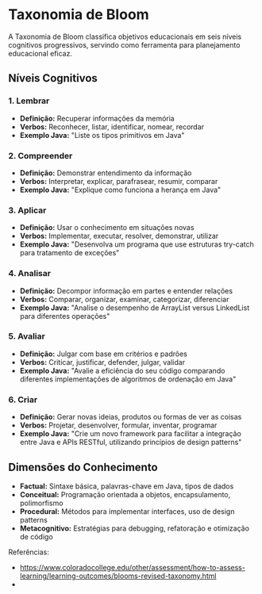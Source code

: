 # Taxonomia de Bloom

A Taxonomia de Bloom classifica objetivos educacionais em seis níveis cognitivos progressivos, servindo como ferramenta para planejamento educacional eficaz.

## Níveis Cognitivos


### 1. Lembrar

- **Definição:** Recuperar informações da memória
- **Verbos:** Reconhecer, listar, identificar, nomear, recordar
- **Exemplo Java:** "Liste os tipos primitivos em Java"

### 2. Compreender

- **Definição:** Demonstrar entendimento da informação
- **Verbos:** Interpretar, explicar, parafrasear, resumir, comparar
- **Exemplo Java:** "Explique como funciona a herança em Java"

### 3. Aplicar

- **Definição:** Usar o conhecimento em situações novas
- **Verbos:** Implementar, executar, resolver, demonstrar, utilizar
- **Exemplo Java:** "Desenvolva um programa que use estruturas try-catch para tratamento de exceções"

### 4. Analisar

- **Definição:** Decompor informação em partes e entender relações
- **Verbos:** Comparar, organizar, examinar, categorizar, diferenciar
- **Exemplo Java:** "Analise o desempenho de ArrayList versus LinkedList para diferentes operações"

### 5. Avaliar

- **Definição:** Julgar com base em critérios e padrões
- **Verbos:** Criticar, justificar, defender, julgar, validar
- **Exemplo Java:** "Avalie a eficiência do seu código comparando diferentes implementações de algoritmos de ordenação em Java"

### 6. Criar

- **Definição:** Gerar novas ideias, produtos ou formas de ver as coisas
- **Verbos:** Projetar, desenvolver, formular, inventar, programar
- **Exemplo Java:** "Crie um novo framework para facilitar a integração entre Java e APIs RESTful, utilizando princípios de design patterns"

## Dimensões do Conhecimento

- **Factual:** Sintaxe básica, palavras-chave em Java, tipos de dados
- **Conceitual:** Programação orientada a objetos, encapsulamento, polimorfismo
- **Procedural:** Métodos para implementar interfaces, uso de design patterns
- **Metacognitivo:** Estratégias para debugging, refatoração e otimização de código


Referências:

- https://www.coloradocollege.edu/other/assessment/how-to-assess-learning/learning-outcomes/blooms-revised-taxonomy.html
-
